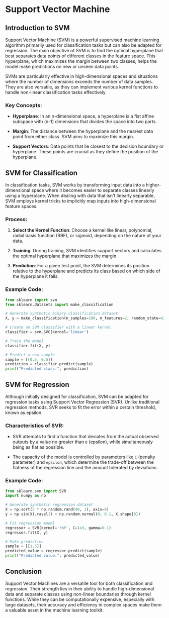 # Support Vector Machine

## Introduction to SVM

Support Vector Machine (SVM) is a powerful supervised machine learning algorithm primarily used for classification tasks but can also be adapted for regression. The main objective of SVM is to find the optimal hyperplane that best separates data points of different classes in the feature space. This hyperplane, which maximizes the margin between two classes, helps the model make predictions on new or unseen data points.

SVMs are particularly effective in high-dimensional spaces and situations where the number of dimensions exceeds the number of data samples. They are also versatile, as they can implement various kernel functions to handle non-linear classification tasks effectively.

### Key Concepts:

- **Hyperplane**: In an n-dimensional space, a hyperplane is a flat affine subspace with (n-1) dimensions that divides the space into two parts.
  
- **Margin**: The distance between the hyperplane and the nearest data point from either class. SVM aims to maximize this margin.
  
- **Support Vectors**: Data points that lie closest to the decision boundary or hyperplane. These points are crucial as they define the position of the hyperplane.

## SVM for Classification

In classification tasks, SVM works by transforming input data into a higher-dimensional space where it becomes easier to separate classes linearly using a hyperplane. When dealing with data that isn't linearly separable, SVM employs kernel tricks to implicitly map inputs into high-dimensional feature spaces.

### Process:

1. **Select the Kernel Function**: Choose a kernel like linear, polynomial, radial basis function (RBF), or sigmoid, depending on the nature of your data.
   
2. **Training**: During training, SVM identifies support vectors and calculates the optimal hyperplane that maximizes the margin.
   
3. **Prediction**: For a given test point, the SVM determines its position relative to the hyperplane and predicts its class based on which side of the hyperplane it falls.

### Example Code:

```python
from sklearn import svm
from sklearn.datasets import make_classification

# Generate synthetic binary classification dataset
X, y = make_classification(n_samples=100, n_features=2, random_state=42)

# Create an SVM classifier with a linear kernel
classifier = svm.SVC(kernel='linear')

# Train the model
classifier.fit(X, y)

# Predict a new sample
sample = [[0.5, 0.5]]
prediction = classifier.predict(sample)
print("Predicted class:", prediction)
```

## SVM for Regression

Although initially designed for classification, SVM can be adapted for regression tasks using Support Vector Regression (SVR). Unlike traditional regression methods, SVR seeks to fit the error within a certain threshold, known as epsilon.

### Characteristics of SVR:

- SVR attempts to find a function that deviates from the actual observed outputs by a value no greater than ε (epsilon), while simultaneously being as flat as possible.

- The capacity of the model is controlled by parameters like `C` (penalty parameter) and `epsilon`, which determine the trade-off between the flatness of the regression line and the amount tolerated by deviations.

### Example Code:

```python
from sklearn.svm import SVR
import numpy as np

# Generate synthetic regression dataset
X = np.sort(5 * np.random.rand(40, 1), axis=0)
y = np.sin(X).ravel() + np.random.normal(0, 0.1, X.shape[0])

# Fit regression model
regressor = SVR(kernel='rbf', C=1e3, gamma=0.1)
regressor.fit(X, y)

# Make prediction
sample = [[1.5]]
predicted_value = regressor.predict(sample)
print("Predicted value:", predicted_value)
```

## Conclusion

Support Vector Machines are a versatile tool for both classification and regression. Their strength lies in their ability to handle high-dimensional data and separate classes using non-linear boundaries through kernel functions. While they can be computationally expensive, especially with large datasets, their accuracy and efficiency in complex spaces make them a valuable asset in the machine learning toolkit.